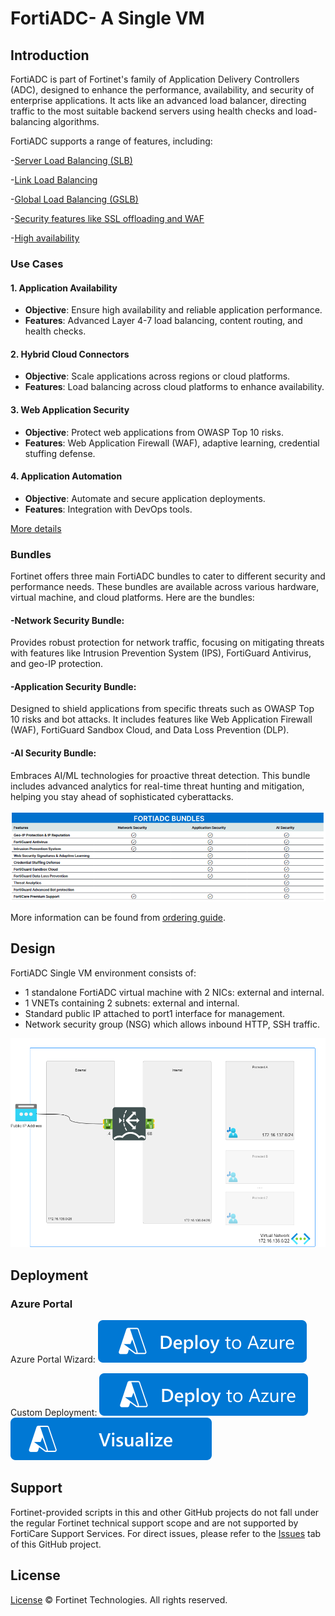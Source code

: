 # FortiADC- A Single VM

## Introduction

FortiADC is part of Fortinet's family of Application Delivery Controllers (ADC), designed to enhance the performance, availability, and security of enterprise applications.
It acts like an advanced load balancer, directing traffic to the most suitable backend servers using health checks and load-balancing algorithms.

FortiADC supports a range of features, including:

-[Server Load Balancing (SLB)](https://docs.fortinet.com/document/fortiadc/7.6.0/administration-guide/975733/server-load-balancing)

-[Link Load Balancing](https://docs.fortinet.com/document/fortiadc/7.6.0/administration-guide/337937/link-load-balancing)

-[Global Load Balancing (GSLB)](https://docs.fortinet.com/document/fortiadc/7.6.0/administration-guide/842895/global-load-balancing)

-[Security features like SSL offloading and WAF](https://docs.fortinet.com/document/fortiadc/7.6.0/administration-guide/110571/security)

-[High availability](https://docs.fortinet.com/document/fortiadc/7.6.0/administration-guide/509045/high-availability)


### Use Cases

#### 1. Application Availability
- **Objective**: Ensure high availability and reliable application performance.
- **Features**: Advanced Layer 4-7 load balancing, content routing, and health checks.

#### 2. Hybrid Cloud Connectors
- **Objective**: Scale applications across regions or cloud platforms.
- **Features**: Load balancing across cloud platforms to enhance availability.

#### 3. Web Application Security
- **Objective**: Protect web applications from OWASP Top 10 risks.
- **Features**: Web Application Firewall (WAF), adaptive learning, credential stuffing defense.

#### 4. Application Automation
- **Objective**: Automate and secure application deployments.
- **Features**: Integration with DevOps tools.

[More details](https://www.fortinet.com/content/dam/fortinet/assets/data-sheets/FortiADC.pdf)

### Bundles

Fortinet offers three main FortiADC bundles to cater to different security and performance needs. These bundles are available across various hardware, virtual machine, and cloud platforms. Here are the bundles:

#### -Network Security Bundle:
Provides robust protection for network traffic, focusing on mitigating threats with features like Intrusion Prevention System (IPS), FortiGuard Antivirus, and geo-IP protection.

#### -Application Security Bundle:
Designed to shield applications from specific threats such as OWASP Top 10 risks and bot attacks. It includes features like Web Application Firewall (WAF), FortiGuard Sandbox Cloud, and Data Loss Prevention (DLP).

#### -AI Security Bundle:
Embraces AI/ML technologies for proactive threat detection. This bundle includes advanced analytics for real-time threat hunting and mitigation, helping you stay ahead of sophisticated cyberattacks.

![FortiADC Bundles](images/fad-bundles.png)

More information can be found from [ordering guide](https://www.fortinet.com/content/dam/fortinet/assets/data-sheets/og-fortiadc.pdf).

## Design

FortiADC Single VM environment consists of:

- 1 standalone FortiADC virtual machine with 2 NICs: external and internal.
- 1 VNETs containing 2 subnets: external and internal.
- Standard public IP attached to port1 interface for management.
- Network security group (NSG) which allows inbound HTTP, SSH traffic.

![FortiADC-VM azure design](images/fad-single-vm.png)

## Deployment

### Azure Portal

Azure Portal Wizard:
[![Azure Portal Wizard](https://raw.githubusercontent.com/Azure/azure-quickstart-templates/master/1-CONTRIBUTION-GUIDE/images/deploytoazure.svg?sanitize=true)](https://portal.azure.com/#create/Microsoft.Template/uri/https%3A%2F%2Fraw.githubusercontent.com%2F40net-cloud%2Ffortinet-azure-solutions%2Fmain%2FFortiWeb%2FA-Single-VM%2FmainTemplate.json/createUIDefinitionUri/https%3A%2F%2Fraw.githubusercontent.com%2F40net-cloud%2Ffortinet-azure-solutions%2Fmain%2FFortiWeb%2FA-Single-VM%2FcreateUiDefinition.json)

Custom Deployment:
[![Deploy To Azure](https://raw.githubusercontent.com/Azure/azure-quickstart-templates/master/1-CONTRIBUTION-GUIDE/images/deploytoazure.svg?sanitize=true)](https://portal.azure.com/#create/Microsoft.Template/uri/https%3A%2F%2Fraw.githubusercontent.com%2F40net-cloud%2Ffortinet-azure-solutions%2Fmain%2FFortiWeb%2FA-Single-VM%2FmainTemplate.json)
[![Visualize](https://raw.githubusercontent.com/Azure/azure-quickstart-templates/master/1-CONTRIBUTION-GUIDE/images/visualizebutton.svg?sanitize=true)](http://armviz.io/#/?load=https%3A%2F%2Fraw.githubusercontent.com%2F40net-cloud%2Ffortinet-azure-solutions$2Fmain%2FFortiWeb%2FA-Single-VM%2FmainTemplate.json)

## Support

Fortinet-provided scripts in this and other GitHub projects do not fall under the regular Fortinet technical support scope and are not supported by FortiCare Support Services.
For direct issues, please refer to the [Issues](https://github.com/40net-cloud/fortinet-azure-solutions/issues) tab of this GitHub project.

## License

[License](/../../blob/main/LICENSE) © Fortinet Technologies. All rights reserved.
